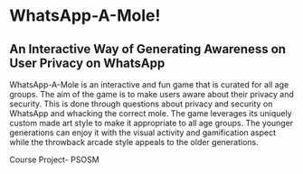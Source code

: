 # WhatsApp-A-Mole!
## An Interactive Way of Generating Awareness on User Privacy on WhatsApp


WhatsApp-A-Mole is an interactive and fun game that is curated for all age groups. The aim of the game is to make users aware about their privacy and security. This is done through questions about privacy and security on WhatsApp and whacking the correct mole. The game leverages its uniquely custom made art style to make it appropriate to all age groups. The younger generations can enjoy it with the visual activity and gamification aspect while the throwback arcade style appeals to the older generations.


Course Project- PSOSM
